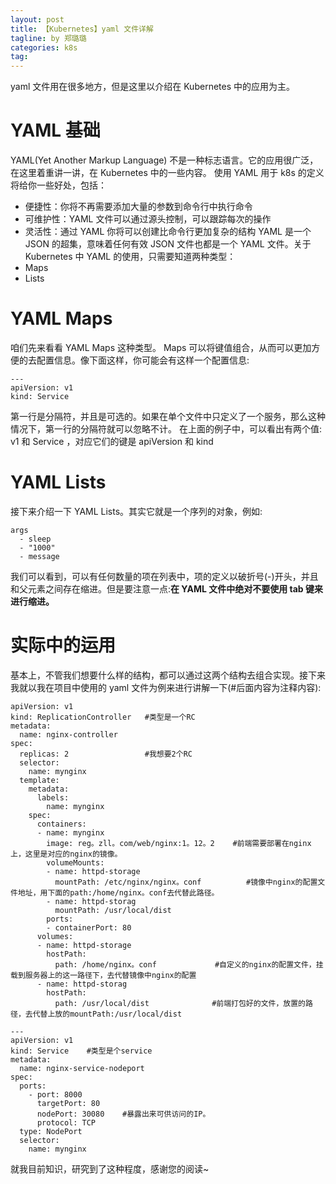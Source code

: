 ```yaml
---
layout: post
title: 【Kubernetes】yaml 文件详解
tagline: by 郑璐璐
categories: k8s
tag:
---
```


yaml 文件用在很多地方，但是这里以介绍在 Kubernetes 中的应用为主。
<!--more-->
# YAML 基础
YAML(Yet Another Markup Language) 不是一种标志语言。它的应用很广泛，在这里着重讲一讲，在 Kubernetes 中的一些内容。
使用 YAML 用于 k8s 的定义将给你一些好处，包括：
- 便捷性：你将不再需要添加大量的参数到命令行中执行命令
- 可维护性：YAML 文件可以通过源头控制，可以跟踪每次的操作
- 灵活性：通过 YAML 你将可以创建比命令行更加复杂的结构
YAML 是一个 JSON 的超集，意味着任何有效 JSON 文件也都是一个 YAML 文件。关于 Kubernetes 中 YAML 的使用，只需要知道两种类型：
- Maps
- Lists
# YAML Maps

咱们先来看看 YAML Maps 这种类型。 Maps 可以将键值组合，从而可以更加方便的去配置信息。像下面这样，你可能会有这样一个配置信息:
```
---
apiVersion: v1
kind: Service
```
第一行是分隔符，并且是可选的。如果在单个文件中只定义了一个服务，那么这种情况下，第一行的分隔符就可以忽略不计。
在上面的例子中，可以看出有两个值: v1 和 Service ，对应它们的键是 apiVersion 和 kind
# YAML Lists
接下来介绍一下 YAML Lists。其实它就是一个序列的对象，例如:
```
args
  - sleep
  - "1000"
  - message
```
我们可以看到，可以有任何数量的项在列表中，项的定义以破折号(-)开头，并且和父元素之间存在缩进。但是要注意一点:<strong>在 YAML 文件中绝对不要使用 tab 键来进行缩进。</strong>
# 实际中的运用
基本上，不管我们想要什么样的结构，都可以通过这两个结构去组合实现。接下来我就以我在项目中使用的 yaml 文件为例来进行讲解一下(#后面内容为注释内容):
```
apiVersion: v1
kind: ReplicationController   #类型是一个RC
metadata:
  name: nginx-controller      
spec:
  replicas: 2                 #我想要2个RC
  selector:
    name: mynginx
  template:
    metadata:
      labels:
        name: mynginx
    spec:
      containers:
      - name: mynginx
        image: reg。zll。com/web/nginx:1。12。2    #前端需要部署在nginx上，这里是对应的nginx的镜像。
        volumeMounts:
        - name: httpd-storage
          mountPath: /etc/nginx/nginx。conf          #镜像中nginx的配置文件地址，用下面的path:/home/nginx。conf去代替此路径。
        - name: httpd-storag
          mountPath: /usr/local/dist                       
        ports:
        - containerPort: 80                                
      volumes:
      - name: httpd-storage
        hostPath:
          path: /home/nginx。conf             #自定义的nginx的配置文件，挂载到服务器上的这一路径下，去代替镜像中nginx的配置
      - name: httpd-storag
        hostPath:
          path: /usr/local/dist              #前端打包好的文件，放置的路径，去代替上放的mountPath:/usr/local/dist
 
---
apiVersion: v1 
kind: Service    #类型是个service
metadata: 
  name: nginx-service-nodeport 
spec: 
  ports: 
    - port: 8000   
      targetPort: 80 
      nodePort: 30080    #暴露出来可供访问的IP。
      protocol: TCP  
  type: NodePort
  selector: 
    name: mynginx
```
就我目前知识，研究到了这种程度，感谢您的阅读~